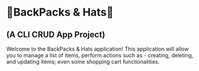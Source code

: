 # 🎒BackPacks & Hats🧢
## (A CLI CRUD App Project)

Welcome to the BackPacks & Hats application! This application will allow you to manage a list of items, perform actions such as - creating, deleting, and updating items; even some shopping cart functionalities.